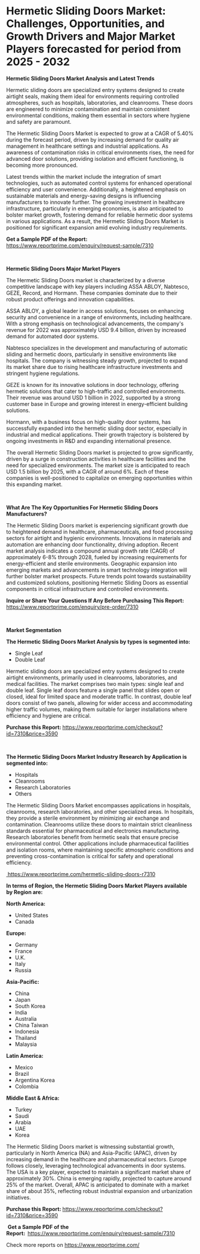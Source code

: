 <p><h1>Hermetic Sliding Doors Market: Challenges, Opportunities, and Growth Drivers and Major Market Players forecasted for period from 2025 - 2032</h1></p><p><strong>Hermetic Sliding Doors Market Analysis and Latest Trends</strong></p>
<p><p>Hermetic sliding doors are specialized entry systems designed to create airtight seals, making them ideal for environments requiring controlled atmospheres, such as hospitals, laboratories, and cleanrooms. These doors are engineered to minimize contamination and maintain consistent environmental conditions, making them essential in sectors where hygiene and safety are paramount.</p><p>The Hermetic Sliding Doors Market is expected to grow at a CAGR of 5.40% during the forecast period, driven by increasing demand for quality air management in healthcare settings and industrial applications. As awareness of contamination risks in critical environments rises, the need for advanced door solutions, providing isolation and efficient functioning, is becoming more pronounced.</p><p>Latest trends within the market include the integration of smart technologies, such as automated control systems for enhanced operational efficiency and user convenience. Additionally, a heightened emphasis on sustainable materials and energy-saving designs is influencing manufacturers to innovate further. The growing investment in healthcare infrastructure, particularly in emerging economies, is also anticipated to bolster market growth, fostering demand for reliable hermetic door systems in various applications. As a result, the Hermetic Sliding Doors Market is positioned for significant expansion amid evolving industry requirements.</p></p>
<p><strong>Get a Sample PDF of the Report:&nbsp;</strong> <a href="https://www.reportprime.com/enquiry/request-sample/7310?utm_campaign=2475&utm_medium=2&utm_source=Github&utm_content=ia&utm_term=19032025&utm_id=hermetic-sliding-doors">https://www.reportprime.com/enquiry/request-sample/7310</a></p>
<p>&nbsp;</p>
<p><strong>Hermetic Sliding Doors Major Market Players</strong></p>
<p><p>The Hermetic Sliding Doors market is characterized by a diverse competitive landscape with key players including ASSA ABLOY, Nabtesco, GEZE, Record, and Hormann. These companies dominate due to their robust product offerings and innovation capabilities. </p><p>ASSA ABLOY, a global leader in access solutions, focuses on enhancing security and convenience in a range of environments, including healthcare. With a strong emphasis on technological advancements, the company's revenue for 2022 was approximately USD 9.4 billion, driven by increased demand for automated door systems.</p><p>Nabtesco specializes in the development and manufacturing of automatic sliding and hermetic doors, particularly in sensitive environments like hospitals. The company is witnessing steady growth, projected to expand its market share due to rising healthcare infrastructure investments and stringent hygiene regulations. </p><p>GEZE is known for its innovative solutions in door technology, offering hermetic solutions that cater to high-traffic and controlled environments. Their revenue was around USD 1 billion in 2022, supported by a strong customer base in Europe and growing interest in energy-efficient building solutions.</p><p>Hormann, with a business focus on high-quality door systems, has successfully expanded into the hermetic sliding door sector, especially in industrial and medical applications. Their growth trajectory is bolstered by ongoing investments in R&D and expanding international presence.</p><p>The overall Hermetic Sliding Doors market is projected to grow significantly, driven by a surge in construction activities in healthcare facilities and the need for specialized environments. The market size is anticipated to reach USD 1.5 billion by 2025, with a CAGR of around 6%. Each of these companies is well-positioned to capitalize on emerging opportunities within this expanding market.</p></p>
<p>&nbsp;</p>
<p><strong>What Are The Key Opportunities For Hermetic Sliding Doors Manufacturers?</strong></p>
<p><p>The Hermetic Sliding Doors market is experiencing significant growth due to heightened demand in healthcare, pharmaceuticals, and food processing sectors for airtight and hygienic environments. Innovations in materials and automation are enhancing door functionality, driving adoption. Recent market analysis indicates a compound annual growth rate (CAGR) of approximately 6-8% through 2028, fueled by increasing requirements for energy-efficient and sterile environments. Geographic expansion into emerging markets and advancements in smart technology integration will further bolster market prospects. Future trends point towards sustainability and customized solutions, positioning Hermetic Sliding Doors as essential components in critical infrastructure and controlled environments.</p></p>
<p><strong>Inquire or Share Your Questions If Any Before Purchasing This Report:</strong> <a href="https://www.reportprime.com/enquiry/pre-order/7310?utm_campaign=2475&utm_medium=2&utm_source=Github&utm_content=ia&utm_term=19032025&utm_id=hermetic-sliding-doors">https://www.reportprime.com/enquiry/pre-order/7310</a></p>
<p>&nbsp;</p>
<p><strong>Market Segmentation</strong></p>
<p><strong>The Hermetic Sliding Doors Market Analysis by types is segmented into:</strong></p>
<p><ul><li>Single Leaf</li><li>Double Leaf</li></ul></p>
<p><p>Hermetic sliding doors are specialized entry systems designed to create airtight environments, primarily used in cleanrooms, laboratories, and medical facilities. The market comprises two main types: single leaf and double leaf. Single leaf doors feature a single panel that slides open or closed, ideal for limited space and moderate traffic. In contrast, double leaf doors consist of two panels, allowing for wider access and accommodating higher traffic volumes, making them suitable for larger installations where efficiency and hygiene are critical.</p></p>
<p><strong>Purchase this Report:&nbsp;</strong><a href="https://www.reportprime.com/checkout?id=7310&price=3590&utm_campaign=2475&utm_medium=2&utm_source=Github&utm_content=ia&utm_term=19032025&utm_id=hermetic-sliding-doors">https://www.reportprime.com/checkout?id=7310&price=3590</a></p>
<p>&nbsp;</p>
<p><strong>The Hermetic Sliding Doors Market Industry Research by Application is segmented into:</strong></p>
<p><ul><li>Hospitals</li><li>Cleanrooms</li><li>Research Laboratories</li><li>Others</li></ul></p>
<p><p>The Hermetic Sliding Doors Market encompasses applications in hospitals, cleanrooms, research laboratories, and other specialized areas. In hospitals, they provide a sterile environment by minimizing air exchange and contamination. Cleanrooms utilize these doors to maintain strict cleanliness standards essential for pharmaceutical and electronics manufacturing. Research laboratories benefit from hermetic seals that ensure precise environmental control. Other applications include pharmaceutical facilities and isolation rooms, where maintaining specific atmospheric conditions and preventing cross-contamination is critical for safety and operational efficiency.</p></p>
<p><a href="https://www.reportprime.com/hermetic-sliding-doors-r7310?utm_campaign=2475&utm_medium=2&utm_source=Github&utm_content=ia&utm_term=19032025&utm_id=hermetic-sliding-doors">&nbsp;https://www.reportprime.com/hermetic-sliding-doors-r7310</a></p>
<p><strong>In terms of Region, the Hermetic Sliding Doors Market Players available by Region are:</strong></p>
<p>
    <p> <strong> North America: </strong>
        <ul>
            <li>United States</li>
            <li>Canada</li>
        </ul>
        </p> 
    <p> <strong> Europe: </strong>
        <ul>
            <li>Germany</li>
            <li>France</li>
            <li>U.K.</li>
            <li>Italy</li>
            <li>Russia</li>
        </ul>
        </p> 
    <p> <strong> Asia-Pacific: </strong>
        <ul>
            <li>China</li>
            <li>Japan</li>
            <li>South Korea</li>
            <li>India</li>
            <li>Australia</li>
            <li>China Taiwan</li>
            <li>Indonesia</li>
            <li>Thailand</li>
            <li>Malaysia</li>
        </ul>
        </p> 
    <p> <strong> Latin America: </strong>
        <ul>
            <li>Mexico</li>
            <li>Brazil</li>
            <li>Argentina Korea</li>
            <li>Colombia</li>
        </ul>
        </p> 
    <p> <strong> Middle East & Africa: </strong>
        <ul>
            <li>Turkey</li>
            <li>Saudi</li>
            <li>Arabia</li>
            <li>UAE</li>
            <li>Korea</li>
        </ul>
    </p>
    </p>
<p><p>The Hermetic Sliding Doors market is witnessing substantial growth, particularly in North America (NA) and Asia-Pacific (APAC), driven by increasing demand in the healthcare and pharmaceutical sectors. Europe follows closely, leveraging technological advancements in door systems. The USA is a key player, expected to maintain a significant market share of approximately 30%. China is emerging rapidly, projected to capture around 25% of the market. Overall, APAC is anticipated to dominate with a market share of about 35%, reflecting robust industrial expansion and urbanization initiatives.</p></p>
<p><strong>Purchase this Report: </strong><a href="https://www.reportprime.com/checkout?id=7310&price=3590&utm_campaign=2475&utm_medium=2&utm_source=Github&utm_content=ia&utm_term=19032025&utm_id=hermetic-sliding-doors">https://www.reportprime.com/checkout?id=7310&price=3590</a></p>
<p>&nbsp;<strong>Get a Sample PDF of the Report:&nbsp;&nbsp;</strong><a href="https://www.reportprime.com/enquiry/request-sample/7310?utm_campaign=2475&utm_medium=2&utm_source=Github&utm_content=ia&utm_term=19032025&utm_id=hermetic-sliding-doors">https://www.reportprime.com/enquiry/request-sample/7310</a></p>
<p><strong></strong></p>
<p>Check more reports on <a href="https://www.reportprime.com/?utm_campaign=2475&utm_medium=2&utm_source=Github&utm_content=ia&utm_term=19032025&utm_id=hermetic-sliding-doors">https://www.reportprime.com/</a></p>